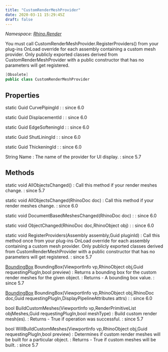 ```yaml
---
title: "CustomRenderMeshProvider"
date: 2020-03-11 15:29:45Z
draft: false
---
```


*Namespace: [Rhino.Render](../)*

You must call CustomRenderMeshProvider.RegisterProviders() from your
   plug-ins OnLoad override for each assembly containing a custom mesh
   provider.  Only publicly exported classes derived from
   CustomRenderMeshProvider with a public constructor that has no parameters
   will get registered.
```cs
[Obsolete]
public class CustomRenderMeshProvider
```
## Properties

static Guid CurvePipingId
: 
: since 6.0

static Guid DisplacementId
: 
: since 6.0

static Guid EdgeSofteningId
: 
: since 6.0

static Guid ShutLiningId
: 
: since 6.0

static Guid ThickeningId
: 
: since 6.0

String Name
: The name of the provider for UI display.
: since 5.7
## Methods

static void AllObjectsChanged()
: Call this method if your render meshes change.
: since 5.7

static void AllObjectsChanged(RhinoDoc doc)
: Call this method if your render meshes change.
: since 6.0

static void DocumentBasedMeshesChanged(RhinoDoc doc)
: 
: since 6.0

static void ObjectChanged(RhinoDoc doc,RhinoObject obj)
: 
: since 6.0

static void RegisterProviders(Assembly assembly,Guid pluginId)
: Call this method once from your plug-ins OnLoad override for each
     assembly containing a custom mesh provider.  Only publicly exported
     classes derived from CustomRenderMeshProvider with a public constructor
     that has no parameters will get registered.
: since 5.7

[BoundingBox](/rhinocommon/rhino/geometry/boundingbox/) BoundingBox(ViewportInfo vp,RhinoObject obj,Guid requestingPlugIn,bool preview)
: Returns a bounding box for the custom render meshes for the given object.
: Returns - A bounding box value.
: since 5.7

[BoundingBox](/rhinocommon/rhino/geometry/boundingbox/) BoundingBox(ViewportInfo vp,RhinoObject obj,RhinoDoc doc,Guid requestingPlugIn,DisplayPipelineAttributes attrs)
: 
: since 6.0

bool BuildCustomMeshes(ViewportInfo vp,RenderPrimitiveList objMeshes,Guid requestingPlugIn,bool meshType)
: Build custom render mesh(es).
: Returns - True if operation was successful.
: since 5.7

bool WillBuildCustomMeshes(ViewportInfo vp,RhinoObject obj,Guid requestingPlugIn,bool preview)
: Determines if custom render meshes will be built for a particular object.
: Returns - True if custom meshes will be built.
: since 5.7
